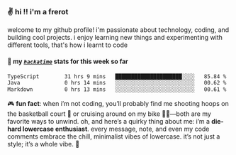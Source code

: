 ### ✌️ hi !! i'm a frerot

welcome to my github profile! i'm passionate about technology, coding, and
building cool projects. i enjoy learning new things and experimenting with
different tools, that's how i learnt to code

#### 📡 my [_`hackatime`_](https://waka.hackclub.com/) stats for this week so far

<!--START_SECTION:waka-->

```txt
TypeScript        31 hrs 9 mins   █████████████████████░░░░   85.84 %
Java              0 hrs 14 mins   ░░░░░░░░░░░░░░░░░░░░░░░░░   00.62 %
Markdown          0 hrs 13 mins   ░░░░░░░░░░░░░░░░░░░░░░░░░   00.61 %
```

<!--END_SECTION:waka-->

🎮 **fun fact**: when i’m not coding, you’ll probably find me shooting hoops on
the basketball court 🏀 or cruising around on my bike 🚴‍♂️—both are my favorite
ways to unwind. oh, and here’s a quirky thing about me: i’m a **die-hard
lowercase enthusiast**. every message, note, and even my code comments embrace
the chill, minimalist vibes of lowercase. it’s not just a style; it’s a whole
vibe. 🤘
